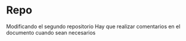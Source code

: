 # Repo
Modificando el segundo repositorio
Hay que realizar comentarios en el documento cuando sean necesarios